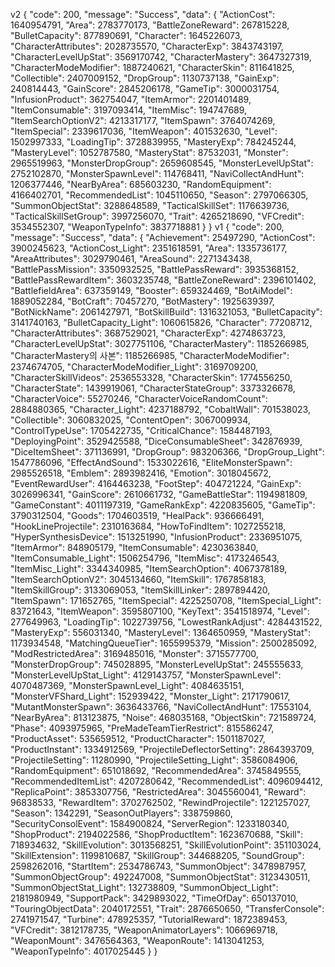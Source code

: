 v2
{
  "code": 200,
  "message": "Success",
  "data": {
    "ActionCost": 1640954791,
    "Area": 2783770173,
    "BattleZoneReward": 267815228,
    "BulletCapacity": 877890691,
    "Character": 1645226073,
    "CharacterAttributes": 2028735570,
    "CharacterExp": 3843743197,
    "CharacterLevelUpStat": 3569170742,
    "CharacterMastery": 3647327319,
    "CharacterModeModifier": 1887240621,
    "CharacterSkin": 811641825,
    "Collectible": 2407009152,
    "DropGroup": 1130737138,
    "GainExp": 240814443,
    "GainScore": 2845206178,
    "GameTip": 3000031754,
    "InfusionProduct": 362754047,
    "ItemArmor": 2201401489,
    "ItemConsumable": 3197093414,
    "ItemMisc": 194747689,
    "ItemSearchOptionV2": 4213317177,
    "ItemSpawn": 3764074269,
    "ItemSpecial": 2339617036,
    "ItemWeapon": 401532630,
    "Level": 1502997333,
    "LoadingTip": 3728839955,
    "MasteryExp": 784245244,
    "MasteryLevel": 1052787580,
    "MasteryStat": 87532031,
    "Monster": 2965519963,
    "MonsterDropGroup": 2659608545,
    "MonsterLevelUpStat": 2752102870,
    "MonsterSpawnLevel": 114768411,
    "NaviCollectAndHunt": 1206377446,
    "NearByArea": 685603230,
    "RandomEquipment": 4166402701,
    "RecommendedList": 1045110650,
    "Season": 2797066305,
    "SummonObjectStat": 3288648589,
    "TacticalSkillSet": 1176639736,
    "TacticalSkillSetGroup": 3997256070,
    "Trait": 4265218690,
    "VFCredit": 3534552307,
    "WeaponTypeInfo": 3837718881
  }
}
v1
{
  "code": 200,
  "message": "Success",
  "data": {
    "Achievement": 25497290,
    "ActionCost": 3900245623,
    "ActionCost_Light": 2351618591,
    "Area": 1335736177,
    "AreaAttributes": 3029790461,
    "AreaSound": 2271343438,
    "BattlePassMission": 3350932525,
    "BattlePassReward": 3935368152,
    "BattlePassRewardItem": 3603235748,
    "BattleZoneReward": 2396101402,
    "BattlefieldArea": 637359149,
    "Booster": 659324469,
    "BotAiModel": 1889052284,
    "BotCraft": 70457270,
    "BotMastery": 1925639397,
    "BotNickName": 2061427971,
    "BotSkillBuild": 1316321053,
    "BulletCapacity": 3141740163,
    "BulletCapacity_Light": 1060615826,
    "Character": 77208712,
    "CharacterAttributes": 3687529021,
    "CharacterExp": 4274863723,
    "CharacterLevelUpStat": 3027751106,
    "CharacterMastery": 1185266985,
    "CharacterMastery의 사본": 1185266985,
    "CharacterModeModifier": 2374674705,
    "CharacterModeModifier_Light": 3169709200,
    "CharacterSkillVideos": 2536553328,
    "CharacterSkin": 1774556250,
    "CharacterState": 1439919061,
    "CharacterStateGroup": 3373326678,
    "CharacterVoice": 55270246,
    "CharacterVoiceRandomCount": 2884880365,
    "Character_Light": 4237188792,
    "CobaltWall": 701538023,
    "Collectible": 3060832025,
    "ContentOpen": 3067009934,
    "ControlTypeUse": 1705422735,
    "CriticalChance": 1584487193,
    "DeployingPoint": 3529425588,
    "DiceConsumableSheet": 342876939,
    "DiceItemSheet": 371136991,
    "DropGroup": 983206366,
    "DropGroup_Light": 1547786096,
    "EffectAndSound": 1533022616,
    "EliteMonsterSpawn": 2985526518,
    "Emblem": 2893982416,
    "Emotion": 3018045672,
    "EventRewardUser": 4164463238,
    "FootStep": 404721224,
    "GainExp": 3026996341,
    "GainScore": 2610661732,
    "GameBattleStar": 1194981809,
    "GameConstant": 4011197319,
    "GameRankExp": 4220835605,
    "GameTip": 3790312504,
    "Goods": 1704603519,
    "HealPack": 936666491,
    "HookLineProjectile": 2310163684,
    "HowToFindItem": 1027255218,
    "HyperSynthesisDevice": 1513251990,
    "InfusionProduct": 2336951075,
    "ItemArmor": 848905179,
    "ItemConsumable": 4230363840,
    "ItemConsumable_Light": 1506254796,
    "ItemMisc": 4173246543,
    "ItemMisc_Light": 3344340985,
    "ItemSearchOption": 4067378189,
    "ItemSearchOptionV2": 3045134660,
    "ItemSkill": 1767858183,
    "ItemSkillGroup": 3133069053,
    "ItemSkillLinker": 2897894420,
    "ItemSpawn": 171652765,
    "ItemSpecial": 4225250708,
    "ItemSpecial_Light": 83721643,
    "ItemWeapon": 3595807100,
    "KeyText": 3541518974,
    "Level": 277649963,
    "LoadingTip": 1022739756,
    "LowestRankAdjust": 4284431522,
    "MasteryExp": 556031340,
    "MasteryLevel": 1364650959,
    "MasteryStat": 1173934548,
    "MatchingQueueTier": 1655995379,
    "Mission": 2500285092,
    "ModRestrictedArea": 3169485016,
    "Monster": 3715577700,
    "MonsterDropGroup": 745028895,
    "MonsterLevelUpStat": 245555633,
    "MonsterLevelUpStat_Light": 4129143757,
    "MonsterSpawnLevel": 4070487369,
    "MonsterSpawnLevel_Light": 4084635151,
    "MonsterVFShard_Light": 152939422,
    "Monster_Light": 2171790617,
    "MutantMonsterSpawn": 3636433766,
    "NaviCollectAndHunt": 17553104,
    "NearByArea": 813123875,
    "Noise": 468035168,
    "ObjectSkin": 721589724,
    "Phase": 4093975965,
    "PreMadeTeamTierRestrict": 815586247,
    "ProductAsset": 535659512,
    "ProductCharacter": 1501187027,
    "ProductInstant": 1334912569,
    "ProjectileDeflectorSetting": 2864393709,
    "ProjectileSetting": 11280990,
    "ProjectileSetting_Light": 3586084906,
    "RandomEquipment": 651018692,
    "RecommendedArea": 3745849555,
    "RecommendedItemList": 4207280642,
    "RecommendedList": 4096094412,
    "ReplicaPoint": 3853307756,
    "RestrictedArea": 3045560041,
    "Reward": 96838533,
    "RewardItem": 3702762502,
    "RewindProjectile": 1221257027,
    "Season": 1342291,
    "SeasonOutPlayers": 338759860,
    "SecurityConsolEvent": 1584900824,
    "ServerRegion": 1233180340,
    "ShopProduct": 2194022586,
    "ShopProductItem": 1623670688,
    "Skill": 718934632,
    "SkillEvolution": 3013568251,
    "SkillEvolutionPoint": 351103024,
    "SkillExtension": 1199810687,
    "SkillGroup": 344688205,
    "SoundGroup": 2598262016,
    "StartItem": 2534786743,
    "SummonObject": 3478987957,
    "SummonObjectGroup": 492247008,
    "SummonObjectStat": 3123430511,
    "SummonObjectStat_Light": 132738809,
    "SummonObject_Light": 2181980949,
    "SupportPack": 3429893022,
    "TimeOfDay": 650137010,
    "TouringObjectData": 2040172551,
    "Trait": 2876650650,
    "TransferConsole": 2741971547,
    "Turbine": 478925357,
    "TutorialReward": 1872389453,
    "VFCredit": 3812178735,
    "WeaponAnimatorLayers": 1066969718,
    "WeaponMount": 3476564363,
    "WeaponRoute": 1413041253,
    "WeaponTypeInfo": 4017025445
  }
}